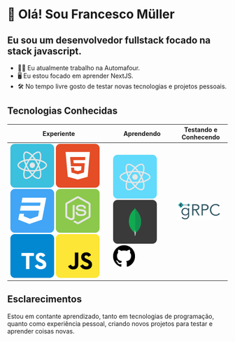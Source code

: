 <h1>👋 Olá! Sou Francesco Müller</h1>
<h2>Eu sou um desenvolvedor fullstack focado na stack javascript.</h2>

<ul>
    <li>👨‍💼 Eu atualmente trabalho na Automafour.</li>
    <li>🖥 Eu estou focado em aprender NextJS.</li>
    <li>🛠 No tempo livre gosto de testar novas tecnologias e projetos pessoais.</li>
</ul>

<h2>Tecnologias Conhecidas</h2>
<table>
    <thead>
        <tr>
            <th>Experiente</th>
            <th>Aprendendo</th>
            <th>Testando e Conhecendo</th>
        </tr>
    </thead>
    <tbody>
        <tr>
            <td>
                <img src='./img/reactjs.svg'/>
                <img src='./img/html5.svg'/>
                <img src='./img/css3.svg'/>
                <img src='./img/node.svg'/>
                <img src='./img/typescript.svg'/>
                <img src='./img/javascript.svg'/>
            </td>
            <td>
                <img src='./img/react-native.svg'/>
                <img src='./img/mongodb.svg'/>
                <img width='50x' src='./img/github.svg'/>
            </td>
                <td>
                <img width='100px' src='./img/grpc.svg'/>
            </td>
        </tr>
    </tbody>
</table>

<h2>Esclarecimentos</h2>
<p>Estou em contante aprendizado, tanto em tecnologias de programação, quanto como experiência pessoal, criando novos projetos para testar e aprender coisas novas.</p>
